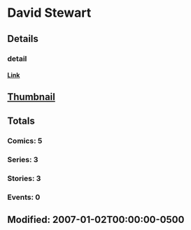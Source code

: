 # David  Stewart 
## Details
### detail
#### [Link](http://marvel.com/comics/creators/4969/david_stewart?utm_campaign=apiRef&utm_source=225578a89fc76f3d20fbffda5d17a88d)
## [Thumbnail](http://i.annihil.us/u/prod/marvel/i/mg/b/40/image_not_available.jpg)
## Totals
### Comics: 5
### Series: 3
### Stories: 3
### Events: 0
## Modified: 2007-01-02T00:00:00-0500